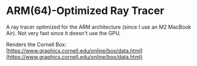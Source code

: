 # ARM(64)-Optimized Ray Tracer
A ray tracer optimized for the ARM architecture (since I use an M2 MacBook Air). Not very fast since it doesn't use the GPU.

Renders the Cornell Box: [https://www.graphics.cornell.edu/online/box/data.html](https://www.graphics.cornell.edu/online/box/data.html)
